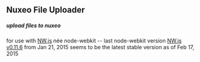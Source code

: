## Nuxeo File Uploader
##### upload files to nuxeo

for use with [NW.js](http://nwjs.io) née node-webkit -- last node-webkit version 
[NW.js v0.11.6](https://groups.google.com/forum/#!topic/nwjs-general/ADFYPzjpo8Q)
from Jan 21, 2015 seems to be the latest stable version as of Feb 17, 2015
